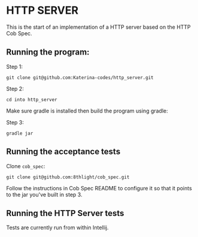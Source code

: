 # HTTP SERVER

This is the start of an implementation of a HTTP server based on the HTTP Cob Spec.


## Running the program:

Step 1:
```
git clone git@github.com:Katerina-codes/http_server.git
```

Step 2:
```
cd into http_server
```

Make sure gradle is installed then build the program using gradle:

Step 3:
```
gradle jar
```

## Running the acceptance tests

Clone `cob_spec`:
```
git clone git@github.com:8thlight/cob_spec.git
```

Follow the instructions in Cob Spec README to configure it so that it points to the jar you've built in step 3.

## Running the HTTP Server tests

Tests are currently run from within Intellij.

